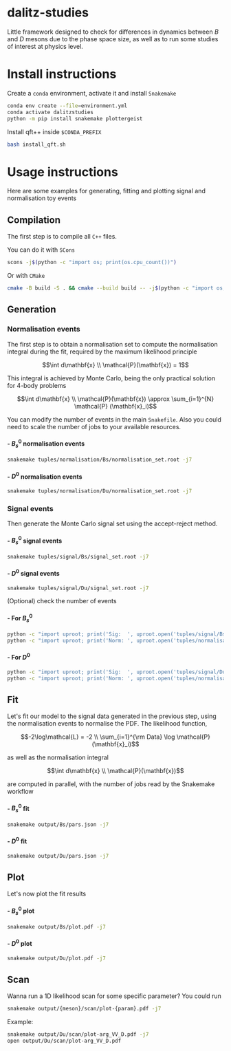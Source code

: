 # dalitz-studies

Little framework designed to check for differences in dynamics between $B$ and $D$ mesons
due to the phase space size, as well as to run some studies of interest at physics level.

# Install instructions

Create a `conda` environment, activate it and install `Snakemake`

```bash
conda env create --file=environment.yml
conda activate dalitzstudies
python -m pip install snakemake plottergeist
```

Install qft++ inside `$CONDA_PREFIX`
```bash
bash install_qft.sh
```

# Usage instructions

Here are some examples for generating, fitting and plotting signal and normalisation toy events

## Compilation

The first step is to compile all `C++` files. 

You can do it with `SCons` 
```bash
scons -j$(python -c "import os; print(os.cpu_count())")
```

Or with `CMake`
```bash
cmake -B build -S . && cmake --build build -- -j$(python -c "import os; print(os.cpu_count())")
```


## Generation

### Normalisation events
The first step is to obtain a normalisation set to compute the normalisation integral during the fit, required by the maximum likelihood principle

$$\int  d\mathbf{x} \\  \mathcal{P}(\mathbf{x}) = 1$$

This integral is achieved by Monte Carlo, being the only practical solution for 4-body problems

$$\int  d\mathbf{x} \\  \mathcal{P}(\mathbf{x}) \approx \sum_{i=1}^{N} \mathcal{P} (\mathbf{x}_i)$$

You can modify the number of events in the main `Snakefile`. Also you could need to scale the number of jobs to your available resources.

#### - $B^0_s$ normalisation events
```bash
snakemake tuples/normalisation/Bs/normalisation_set.root -j7
```

#### - $D^0$ normalisation events
```bash
snakemake tuples/normalisation/Du/normalisation_set.root -j7
```


### Signal events
Then generate the Monte Carlo signal set using the accept-reject method.

#### - $B^0_s$ signal events
```bash
snakemake tuples/signal/Bs/signal_set.root -j7
```

#### - $D^0$ signal events
```bash
snakemake tuples/signal/Du/signal_set.root -j7
```

(Optional) check the number of events

#### - For $B^0_s$
```bash
python -c "import uproot; print('Sig:  ', uproot.open('tuples/signal/Bs/signal_set.root')['fitTree'].num_entries)"
python -c "import uproot; print('Norm: ', uproot.open('tuples/normalisation/Bs/normalisation_set.root')['fitTree'].num_entries)"
```

#### - For $D^0$
```bash
python -c "import uproot; print('Sig:  ', uproot.open('tuples/signal/Du/signal_set.root')['fitTree'].num_entries)"
python -c "import uproot; print('Norm: ', uproot.open('tuples/normalisation/Du/normalisation_set.root')['fitTree'].num_entries)"
```

## Fit

Let's fit our model to the signal data generated in the previous step, using the normalisation events to normalise the PDF. The likelihood function,

$$-2\log\mathcal{L} = -2 \\ \sum_{i=1}^{\rm Data} \log \mathcal{P}(\mathbf{x}_i)$$

as well as the normalisation integral

$$\int  d\mathbf{x} \\  \mathcal{P}(\mathbf{x})$$

are computed in parallel, with the number of jobs read by the Snakemake workflow

#### - $B^0_s$ fit
```bash
snakemake output/Bs/pars.json -j7
```

#### - $D^0$ fit
```bash
snakemake output/Du/pars.json -j7
```

## Plot 

Let's now plot the fit results 

#### - $B^0_s$ plot
```bash
snakemake output/Bs/plot.pdf -j7
```

#### - $D^0$ plot
```bash
snakemake output/Du/plot.pdf -j7
```

## Scan

Wanna run a 1D likelihood scan for some specific parameter? You could run

```bash
snakemake output/{meson}/scan/plot-{param}.pdf -j7
```

Example:

```bash
snakemake output/Du/scan/plot-arg_VV_D.pdf -j7
open output/Du/scan/plot-arg_VV_D.pdf
```

